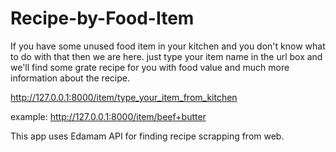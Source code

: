 # Recipe-by-Food-Item
 
If you have some unused food item in your kitchen and you don't know what to do with that then we are here. just type your item name in the url box and we'll find some grate recipe for you with food value and much more information about the recipe.

http://127.0.0.1:8000/item/type_your_item_from_kitchen

example: http://127.0.0.1:8000/item/beef+butter

This app uses Edamam API for finding recipe scrapping from web.

